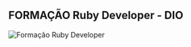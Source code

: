 ## FORMAÇÃO Ruby Developer - DIO

![Formação Ruby Developer ](https://hermes.dio.me/tracks/d70f8ab8-4a4c-498e-abe3-38694f79fd80.png)